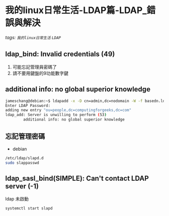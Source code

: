 # 我的linux日常生活-LDAP篇-LDAP_錯誤與解決

###### tags: `我的linux日常生活` `LDAP`

## ldap_bind: Invalid credentials (49)

1. 可能忘記管理員密碼了
2. 請不要用鍵盤的9功能數字鍵

## additional info: no global superior knowledge

```bash
jameschang@debian:~$ ldapadd -x -D cn=admin,dc=nodomain -W -f basedn.ldif
Enter LDAP Password: 
adding new entry "ou=people,dc=computingforgeeks,dc=com"
ldap_add: Server is unwilling to perform (53)
        additional info: no global superior knowledge
```

## 忘記管理密碼


* debian

```bash
/etc/ldap/slapd.d
sudo slappasswd
```

## ldap_sasl_bind(SIMPLE): Can't contact LDAP server (-1)

ldap 未啟動

```bash
systemctl start slapd
```